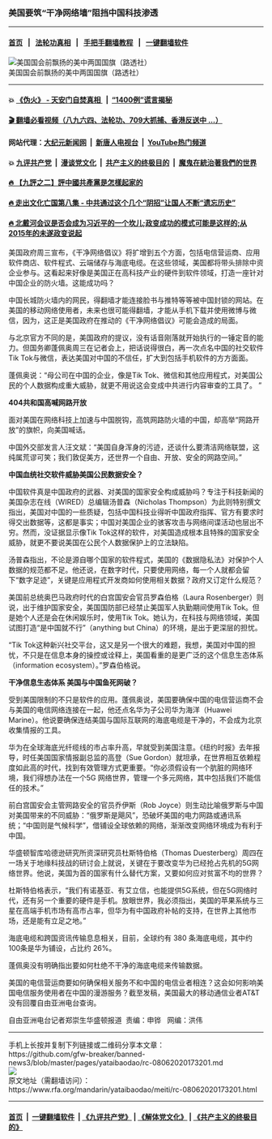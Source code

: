 ### 美国要筑“干净网络墙”阻挡中国科技渗透
------------------------

#### [首页](https://github.com/gfw-breaker/banned-news3/blob/master/README.md) &nbsp;&nbsp;|&nbsp;&nbsp; [法轮功真相](https://github.com/begood0513/basic/blob/master/README.md)  &nbsp;&nbsp;|&nbsp;&nbsp; [手把手翻墙教程](https://github.com/gfw-breaker/guides/wiki)  &nbsp;&nbsp;|&nbsp;&nbsp; [一键翻墙软件](https://github.com/gfw-breaker/nogfw/blob/master/README.md)  



<div id="headerimg">
 <img alt="美国国会前飘扬的美中两国国旗（路透社）" src="https://www.rfa.org/mandarin/yataibaodao/zhengzhi/wy-12242019132231.html/yt1224d.jpg/image" title="美国国会前飘扬的美中两国国旗（路透社）"/>
 <div id="headerimgcontents">
  <div id="headerimgcaption">
   <span>
    美国国会前飘扬的美中两国国旗（路透社）
   </span>
   <!-- zoomattribute -->
  </div>
  <!-- headerimgcaption -->
 </div>
 <!-- headerimagecontents -->
</div>

<hr/>


#### 💥 [《伪火》 - 天安门自焚真相 ](http://141.164.51.119:10000/videos/blog/weihuo.html)&nbsp; |&nbsp; [“1400例”谎言揭秘  ](http://141.164.51.119:10000/videos/blog/jiexi1400.html)

#### [ 🎬  翻墙必看视频（八九六四、法轮功、709大抓捕、香港反送中 ...）](https://github.com/gfw-breaker/links/blob/master/banned.md)

#### 网站代理：[大纪元新闻网](http://167.172.10.89:10080/gb/) &nbsp;|&nbsp; [新唐人电视台](http://167.172.10.89:8808/gb/) &nbsp;|&nbsp; [YouTube热门频道](http://158.247.203.241/youtube.html)

#### 💥 [九评共产党](http://141.164.51.119:10000/videos/res/jiuping/)&nbsp; |&nbsp; [漫谈党文化](http://141.164.51.119:10000/videos/res/mtdwh/)&nbsp; |&nbsp; [共产主义的终极目的](http://141.164.51.119:10000/videos/res/zjmd/)&nbsp; |&nbsp; [魔鬼在統治著我們的世界](http://141.164.51.119:10000/videos/res/TheSpecter/)  

#### [ 🔥  【九評之二】評中國共產黨是怎樣起家的](http://141.164.51.119:10000/videos/news/../res/jiuping/index.html)

#### [ 🔥  走出文化亡国第八集 - 中共通过这个几个“阴招”让国人不断“遗忘历史”  ](http://141.164.51.119:10000/videos/news/../res/zcwhwg/index.html)

#### [ 🔥  北戴河会议是否会成为习近平的一个坎儿;政变成功的模式可能是这样的;从2015年的未遂政变说起](http://141.164.51.119:10000/videos/news/ztl01.html)

<div id="storytext">
 <div>
  <div class="slot_header">
  </div>
 </div>
 <p>
  美国政府周三宣布，《干净网络倡议》将扩增到五个方面，包括电信营运商、应用软件商店、软件程式、云端储存与海底电缆。在这些领域，美国都将带头排除中资企业参与。这看起来好像是美国正在高科技产业的硬件到软件领域，打造一座针对中国企业的防火墙。这能成功吗？
 </p>
 <p>
  中国长城防火墙内的网民，得翻墙才能连接脸书与推特等等被中国封锁的网站。在美国的移动网络使用者，未来也很可能得翻墙，才能从手机下载并使用微博与微信，因为，这正是美国政府在推动的《干净网络倡议》可能会造成的局面。
 </p>
 <p>
  与北京官方不同的是，美国政府的提议，没有话音刚落就开始执行的一锤定音的能力。但国务卿蓬佩奥周三在记者会上，把话说得很白，再一次点名中国的社交软件Tik Tok与微信，表达美国对中国的不信任，扩大到包括手机软件的方方面面。
 </p>
 <p>
  蓬佩奥说：“母公司在中国的企业，像是Tik Tok、微信和其他应用程式，对美国公民的个人数据构成重大威胁，就更不用说这会变成中共进行内容审查的工具了。 ”
 </p>
 <p>
  <b>
   404共和国高喊网路开放
  </b>
 </p>
 <p>
  面对美国在网络科技上加速与中国脱钩，高筑网路防火墙的中国，却高举“网路开放”的旗帜，向美国喊话。
 </p>
 <p>
  中国外交部发言人汪文斌：“美国自身浑身的污迹，还谈什么要清洁网络联盟，这纯属荒谬可笑；我们敦促美方，还世界一个自由、开放、安全的网路空间。”
 </p>
 <p>
  <b>
   中国血统社交软件威胁美国公民数据安全？
  </b>
 </p>
 <p>
  中国软件真是中国政府的武器、对美国的国家安全构成威胁吗？专注于科技新闻的美国杂志在线（WIRED）总编辑汤普森（Nicholas Thompson）为此则特别撰文指出，美国对中国的一些质疑，包括中国科技业得听中国政府指挥、官方有要求时得交出数据等，这都是事实；中国对美国企业的骇客攻击与网络间谍活动也层出不穷。然而，没证据显示像Tik Tok这样的软件，对美国造成根本且特殊的国家安全威胁，就更不要说美国在公民个人数据保护上的立法缺陷。
 </p>
 <p>
  汤普森指出，不论是源自哪个国家的软件程式，美国的《数据隐私法》对保护个人数据的规范都不足。他还说，在数字时代，只要使用网络，每一个人就都会留下“数字足迹”，关键是应用程式开发商如何使用相关数据？政府又订定什么规范？
 </p>
 <p>
  美国前总统奥巴马政府时代的白宫国安会官员罗森伯格（Laura Rosenberger）则说，出于维护国家安全，美国国防部已经禁止美国军人执勤期间使用Tik Tok。但是她个人还是会在休闲娱乐时，使用Tik Tok。她认为，在科技与网络领域，美国试图打造“是中国就不行”（anything but China）的环境，是出于更深层的担忧。
 </p>
 <p>
  “Tik Tok这种新兴社交平台，这又是另一个很大的难题，我想，美国对中国的担忧，不只是在信息本身的操控或诠释上，美国看重的是更广泛的这个信息生态体系（information ecosystem）。”罗森伯格说。
 </p>
 <p>
  <b>
   干净信息生态体系 美国与中国鱼死网破？
  </b>
 </p>
 <p>
  受到美国限制的不只是软件的应用。蓬佩奥说，美国要确保中国的电信营运商不会与美国的电信网络连接在一起，他还点名华为子公司华为海洋（Huawei Marine）。他说要确保连结美国与国际互联网的海底电缆是干净的，不会成为北京收集情报的工具。
 </p>
 <p>
  华为在全球海底光纤缆线的市占率升高，早就受到美国注意。《纽约时报》去年报导，时任美国国家情报副总监的高登（Sue Gordon）就坦承，在世界相互依赖程度如此高的时代，找到有效管理方式更重要。“你必须假设有一个肮脏的网络环境，我们得想办法在一个5G 网络世界，管理一个多元网络，其中包括我们不能信任的技术。”
 </p>
 <p>
  前白宫国安会主管网路安全的官员乔伊斯（Rob Joyce）则生动比喻俄罗斯与中国对美国带来的不同威胁：“俄罗斯是飓风”，恐破坏美国的电力网路或通讯系统；“中国则是气候科学”，借铺设全球依赖的网络，渐渐改变网络环境成为有利于中国。
 </p>
 <p>
  华盛顿智库哈德逊研究所资深研究员杜斯特伯格（Thomas Duesterberg）周四在一场关于地缘科技战的研讨会上就说，关键在于要改变华为已经抢占先机的5G网络世界。他说，美国为首的国家有什么替代方案，又要如何应对贫富不均的世界？
 </p>
 <p>
  杜斯特伯格表示，“我们有诺基亚、有艾立信，也能提供5G系统，但在5G网络时代，还有另一个重要的硬件是手机。放眼世界，我必须指出，美国的苹果系统与三星在高端手机市场有高市占率，但华为有中国政府补帖的支持，在世界上其他市场，还是能有立足之地。”
 </p>
 <p>
  海底电缆和跨国资讯传输息息相关，目前，全球约有 380 条海底电缆，其中约100条是华为铺设，占比约 26%。
 </p>
 <p>
  蓬佩奥没有明确指出要如何杜绝不干净的海底电缆来传输数据。
 </p>
 <p>
  美国的电信营运商要如何确保相关服务不和中国的电信业者相连？这会如何影响美国电信服务使用者在中国的漫游服务？截至发稿，美国最大的移动通信业者AT&amp;T没有回覆自由亚洲电台查询。
 </p>
 <p>
 </p>
 <p>
  自由亚洲电台记者郑崇生华盛顿报道  责编：申铧   网编：洪伟
 </p>
</div>

<hr/>
手机上长按并复制下列链接或二维码分享本文章：<br/>
https://github.com/gfw-breaker/banned-news3/blob/master/pages/yataibaodao/rc-08062020173201.md <br/>
<a href='https://github.com/gfw-breaker/banned-news3/blob/master/pages/yataibaodao/rc-08062020173201.md'><img src='https://github.com/gfw-breaker/banned-news3/blob/master/pages/yataibaodao/rc-08062020173201.md.png'/></a> <br/>
原文地址（需翻墙访问）：https://www.rfa.org/mandarin/yataibaodao/meiti/rc-08062020173201.html


------------------------
#### [首页](https://github.com/gfw-breaker/banned-news3/blob/master/README.md) &nbsp;|&nbsp; [一键翻墙软件](https://github.com/gfw-breaker/nogfw/blob/master/README.md) &nbsp;| [《九评共产党》](https://github.com/gfw-breaker/9ping.md/blob/master/README.md#九评之一评共产党是什么) | [《解体党文化》](https://github.com/gfw-breaker/jtdwh.md/blob/master/README.md) | [《共产主义的终极目的》](https://github.com/gfw-breaker/gczydzjmd.md/blob/master/README.md)


<img src='http://gfw-breaker.win/banned-news3/pages/yataibaodao/rc-08062020173201.md' width='0px' height='0px'/>